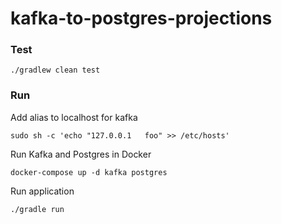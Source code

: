 # kafka-to-postgres-projections
### Test
    ./gradlew clean test

### Run

Add alias to localhost for kafka

    sudo sh -c 'echo "127.0.0.1   foo" >> /etc/hosts'

Run Kafka and Postgres in Docker

    docker-compose up -d kafka postgres

Run application

    ./gradle run
